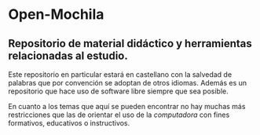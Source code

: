 # Open-Mochila
## Repositorio de material didáctico y herramientas relacionadas al estudio.

Este repositorio en particular estará en castellano con la salvedad de palabras que por convención se adoptan de otros idiomas. Además es un repositorio que hace uso de software libre siempre que sea posible.

En cuanto a los temas que aquí se pueden encontrar no hay muchas más restricciones que las de orientar el uso de la _computadora_ con fines formativos, educativos o instructivos.
